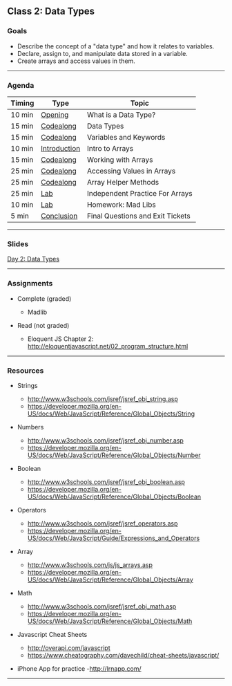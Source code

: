 ## Class 2: Data Types

### Goals
* Describe the concept of a "data type" and how it relates to variables.
* Declare, assign to, and manipulate data stored in a variable.
* Create arrays and access values in them.

---

### Agenda

| Timing | Type | Topic |
| --- | --- | --- |
| 10 min | [Opening](#opening) |What is a Data Type?  |
| 15 min | [Codealong](#codealong1)  | Data Types  |
| 15 min | [Codealong](#codealong2)  | Variables and Keywords|
| 10 min | [Introduction](#introduction) | Intro to Arrays|
| 15 min | [Codealong](#codealong3)  | Working with Arrays|
| 25 min | [Codealong](#codealong4)  | Accessing Values in Arrays |
| 25 min | [Codealong](#codealong5) | Array Helper Methods |
| 25 min | [Lab](#lab1) | Independent Practice For Arrays|
| 10 min | [Lab](#lab2) | Homework: Mad Libs |
| 5 min | [Conclusion](#conclusion) | Final Questions and Exit Tickets|

---

### Slides

[Day 2: Data Types](http://ga-students.github.io/JS-BOS-03/2-data-types/)

---

### Assignments

* Complete (graded)
	- Madlib

* Read (not graded)
	- Eloquent JS Chapter 2: http://eloquentjavascript.net/02_program_structure.html

---

### Resources
- Strings
	- http://www.w3schools.com/jsref/jsref_obj_string.asp
	- https://developer.mozilla.org/en-US/docs/Web/JavaScript/Reference/Global_Objects/String

- Numbers
	- http://www.w3schools.com/jsref/jsref_obj_number.asp
	- https://developer.mozilla.org/en-US/docs/Web/JavaScript/Reference/Global_Objects/Number

- Boolean
	- http://www.w3schools.com/jsref/jsref_obj_boolean.asp
	- https://developer.mozilla.org/en-US/docs/Web/JavaScript/Reference/Global_Objects/Boolean

- Operators
	- http://www.w3schools.com/jsref/jsref_operators.asp
	- https://developer.mozilla.org/en-US/docs/Web/JavaScript/Guide/Expressions_and_Operators

- Array
	- http://www.w3schools.com/js/js_arrays.asp
	- https://developer.mozilla.org/en-US/docs/Web/JavaScript/Reference/Global_Objects/Array

- Math
	- http://www.w3schools.com/jsref/jsref_obj_math.asp
	- https://developer.mozilla.org/en-US/docs/Web/JavaScript/Reference/Global_Objects/Math

- Javascript Cheat Sheets
	- http://overapi.com/javascript
	- https://www.cheatography.com/davechild/cheat-sheets/javascript/

- iPhone App for practice 
	-http://lrnapp.com/


---




